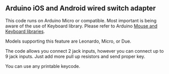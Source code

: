 ## Arduino iOS and Android wired switch adapter

This code runs on Arduino Micro or compatible. Most important is being aware of the use of Keyboard library.
Please refer to Arduino [Mouse and Keyboard libraries](https://www.arduino.cc/en/Reference/MouseKeyboard).

Models supporting this feature are Leonardo, Micro, or Due.

The code allows you connect 2 jack inputs, however you can connect up to 9 jack inputs. 
Just add more pull up resistors and send proper key.

You can use any printable keycode.








